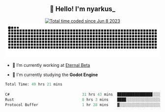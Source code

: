 <h2 align="center">👋 Hello! I'm nyarkus_</h2>
<p align="center">
  <a href="https://wakatime.com/@8f9aa332-6725-4e00-a5d9-b2317a4b74a6">
    <img src="https://wakatime.com/badge/user/8f9aa332-6725-4e00-a5d9-b2317a4b74a6.svg" alt="Total time coded since Jun 8 2023" />
  </a>
  <br>
  <img src = "https://github.com/nyarkus/nyarkus/blob/output/github-snake-dark.svg">
</p>

- 🔭 I’m currently working at [Eternal Beta](https://github.com/Kacianoki/Eternal-Beta)
<!--- 💬 Ask me about **nothing :<**-->
- 🌱 I'm currently studying the **Godot Engine**

<!--START_SECTION:waka-->

```fs
Total Time: 49 hrs 21 mins

C#                                 31 hrs 43 mins  ████████████████░░░░░░░░░   63.79 %
Rust                               8 hrs 3 mins    ████░░░░░░░░░░░░░░░░░░░░░   16.21 %
Protocol Buffer                    1 hr 28 mins    ▓░░░░░░░░░░░░░░░░░░░░░░░░   02.97 %
```

<!--END_SECTION:waka-->
